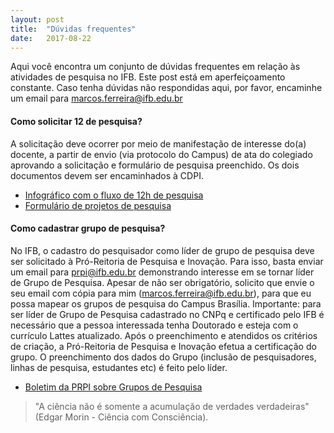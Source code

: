 ```yaml
---
layout: post
title:  "Dúvidas frequentes"
date:   2017-08-22
---
```


<p class="intro"><span class="dropcap">A</span>qui você encontra um conjunto de dúvidas frequentes em relação às atividades de pesquisa no IFB. Este post está em aperfeiçoamento constante. Caso tenha dúvidas não respondidas aqui, por favor, encaminhe um email para <a href="mailto:marcos.ferreira@ifb.edu.br">marcos.ferreira@ifb.edu.br</a></p>

#### Como solicitar 12 de pesquisa?

A solicitação deve ocorrer por meio de manifestação de interesse do(a) docente, a partir de envio (via protocolo do Campus) de ata do colegiado aprovando a solicitação e formulário de pesquisa preenchido. Os dois documentos devem ser encaminhados à CDPI. 

* <a href="https://drive.google.com/file/d/0BxryQ3cOy6LDSmJlQU5pNTU5enc/view?usp=sharing" target="_blank">Infográfico com o fluxo de 12h de pesquisa</a>
* <a href="https://drive.google.com/a/etfbsb.edu.br/file/d/0BxXjD-WQ-AqkeVdfV1oyR053UTg/view?usp=sharing" target="_blank">Formulário de projetos de pesquisa</a>

#### Como cadastrar grupo de pesquisa?

No IFB, o cadastro do pesquisador como líder de grupo de pesquisa deve ser solicitado à Pró-Reitoria de Pesquisa e Inovação. Para isso, basta enviar um email para <a href="mailto:prpi@ifb.edu.br">prpi@ifb.edu.br</a> demonstrando interesse em se tornar líder de Grupo de Pesquisa. Apesar de não ser obrigatório, solicito que envie o seu email com cópia para mim (<a href="mailto:marcos.ferreira@ifb.edu.br">marcos.ferreira@ifb.edu.br</a>), para que eu possa mapear os grupos de pesquisa do Campus Brasília.
Importante: para ser líder de Grupo de Pesquisa cadastrado no CNPq e certificado pelo IFB é necessário que a pessoa interessada tenha Doutorado e esteja com o currículo Lattes atualizado. Após o preenchimento e atendidos os critérios de criação, a Pró-Reitoria de Pesquisa e Inovação efetua a certificação do grupo. O preenchimento dos dados do Grupo (inclusão de pesquisadores, linhas de pesquisa, estudantes etc) é feito pelo líder. 

* <a href="http://www.ifb.edu.br/attachments/article/6752/Boletim%20PRPI%201-2017.pdf" target="_blank">Boletim da PRPI sobre Grupos de Pesquisa</a>

<blockquote>"A ciência não é somente a acumulação de verdades verdadeiras" (Edgar Morin - Ciência com Consciência).</blockquote>
